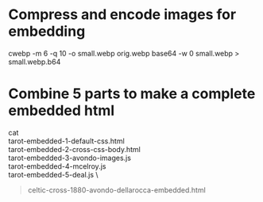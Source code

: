 # Compress and encode images for embedding
cwebp -m 6 -q 10 -o small.webp orig.webp
base64 -w 0 small.webp > small.webp.b64

# Combine 5 parts to make a complete embedded html
cat \
  tarot-embedded-1-default-css.html \
  tarot-embedded-2-cross-css-body.html \
  tarot-embedded-3-avondo-images.js \
  tarot-embedded-4-mcelroy.js \
  tarot-embedded-5-deal.js \
  > celtic-cross-1880-avondo-dellarocca-embedded.html 
